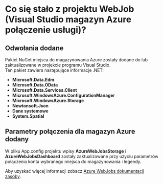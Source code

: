 <properties
    pageTitle="Co się stało z projektu WebJob (Visual Studio magazyn Azure połączenie usługi)? | Microsoft Azure"
    description="W tym artykule opisano, co się stało w projekcie Azure WebJob po nawiązywanie połączenia z kontem miejsca do magazynowania przy użyciu programu Visual Studio połączenia usług"
    services="storage"
    documentationCenter=""
    authors="TomArcher"
    manager="douge"
    editor=""/>

<tags
    ms.service="storage"
    ms.workload="web"
    ms.tgt_pltfrm="vs-what-happened"
    ms.devlang="na"
    ms.topic="article"
    ms.date="08/15/2016"
    ms.author="tarcher"/>

# <a name="what-happened-to-my-webjob-project-visual-studio-azure-storage-connected-service"></a>Co się stało z projektu WebJob (Visual Studio magazyn Azure połączenie usługi)?

## <a name="references-added"></a>Odwołania dodane

Pakiet NuGet miejsca do magazynowania Azure zostały dodane do lub zaktualizowane w projekcie programu Visual Studio.  
Ten pakiet zawiera następujące informacje .NET:

- **Microsoft.Data.Edm**
- **Microsoft.Data.OData**
- **Microsoft.Data.Services.Client**
- **Microsoft.WindowsAzure.ConfigurationManager**
- **Microsoft.WindowsAzure.Storage**
- **Newtonsoft.Json**
- **Dane systemowe**
- **System.Spatial**

## <a name="connection-string-for-azure-storage-added"></a>Parametry połączenia dla magazyn Azure dodany
W pliku App.config projektu wpisy **AzureWebJobsStorage** i **AzureWebJobsDashboard** zostały zaktualizowane przy użyciu parametrów połączenia konta wybranego miejsca do magazynowania i legendy.

Aby uzyskać więcej informacji zobacz [Azure WebJobs dokumentacji zasoby](http://go.microsoft.com/fwlink/?linkid=390226).

